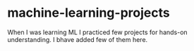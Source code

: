 # machine-learning-projects

When I was learning ML I practiced few projects for hands-on understanding. I bhave added few of them here.
